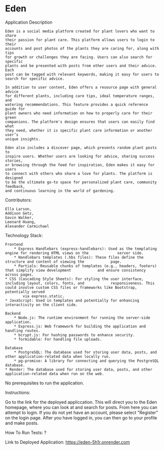 # Eden 
Application Description

    Eden is a social media platform created for plant lovers who want to share 
    their passion for plant care. This platform allows users to login to their 
    accounts and post photos of the plants they are caring for, along with tips 
    for growth or challenges they are facing. Users can also search for specific
    plants and be presented with posts from other users and their advice. Each 
    post can be tagged with relevant keywords, making it easy for users to 
    search for specific advice.

	In addition to user content, Eden offers a resource page with general advice
    for different plants, including care tips, ideal temperature ranges, and 
    watering recommendations. This feature provides a quick reference guide for
    plant owners who need information on how to properly care for their green 
    companions. The platform's design ensures that users can easily find what 
    they need, whether it is specific plant care information or another user’s 
    unique insights.

	Eden also includes a discover page, which presents random plant posts to 
    inspire users. Whether users are looking for advice, sharing success stories,
    or browsing through the feed for inspiration, Eden makes it easy for users 
    to connect with others who share a love for plants. The platform is designed 
    to be the ultimate go-to space for personalized plant care, community feedback, 
    and continuous learning in the world of gardening.

Contributors:

    Ella Larson,
    Addison Getz,
    Gavin Walker,
    Leonard Huang,
    Alexander Carmichael

Technology Stack: 

    Frontend
        * Express Handlebars (express-handlebars): Used as the templating engine for rendering HTML views on the             server side.
		* Handlebars templates (.hbs files): These files define the structure and content of viewing the 		    page.
  		* Partials: Reusable chunks of templates (e.g., headers, footers) that simplify view development 		    and ensure consistency across pages.
	* CSS (Cascading Style Sheets): For styling the user interface, including layout, colors, fonts, and 		    responsiveness. This could involve custom CSS files or frameworks like Bootstrap, potentially served 
            via express.static.
	* JavaScript: Used in templates and potentially for enhancing interactivity on the client side.
    
    Backend
        * Node.js: The runtime environment for running the server-side application.
        * Express.js: Web framework for building the application and handling routes.
        * bcrypt.js: For hashing passwords to enhance security.
        * formidable: For handling file uploads.
	
    Database
        * PostgreSQL: The database used for storing user data, posts, and other application-related data when locally run.
        * pg-promise: A library for connecting and querying the PostgreSQL database.
	* Render: The database used for storing user data, posts, and other application-related data when run on the web.

No prerequisites to run the application.

Instructions: 

Go to the link for the deployed appliccation. This will direct you to the Eden homepage, where you can look at and search for posts. From here you can attempt to login. If you do not yet have an account, please select "Register" on the login page. After you have logged in, you can then go to your profile and make posts.

How To Run Tests: ?

Link to Deployed Application: https://eden-5h1r.onrender.com
